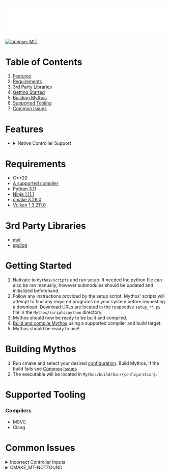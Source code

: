 <p align="center">
    <img src="https://github.com/WarEagle451/Mythos/blob/main/mythos/resources/branding/logo_name.png">
</p>

[![License: MIT](https://img.shields.io/badge/License-MIT-yellow.svg)](https://github.com/WarEagle451/Blue/blob/main/LICENSE)

# Table of Contents
1. [Features](#features)
2. [Requirements](#requirements)
3. [3rd Party Libraries](#3rd-party-libraries)
4. [Getting Started](#getting-started)
5. [Building Mythos](#building-mythos)
6. [Supported Tooling](#supported-tooling)
7. [Common Issues](#common-issues)

# Features
- <details><summary>Native Controller Support</summary>

    | Controller | USB | Bluetooth | Gyro | Additional Features |
    |:-:|:-:|:-:|:-:|:--|
    | Amazon Luna Controller | :x: | :x: | :x: | |
    | Dualsense | :white_check_mark: | :white_check_mark: | WIP | |
    | Dualsense Edge | :x: | :x: | :x: | |
    | Dualshock 3 | :x: | :x: | :x: | |
    | Dualshock 4 | :white_check_mark: | :white_check_mark: | :x: | |
    | Joy-Con | :x: | :x: | :x: | |
    | Nintendo Switch Pro Controller | :x: | :x: | :x: | |
    | Sixaxis | :x: | :x: | :x: | |
    | Stadia Controller | :x: | :x: | :x: | |
    | Steam Controller | :x: | :x: | :x: | |
    | Xbox 360 Controller | :x: | :x: | :x: | |
    | Xbox Wireless Controller | :x: | :x: | :x: | |
</details>

# Requirements
- C++20
- [A supported compiler](#compilers)
- [Python 3.11](https://www.python.org/downloads)
- [Ninja 1.11.1](https://github.com/ninja-build/ninja/releases/tag/v1.11.1)
- [cmake 3.28.0](https://cmake.org/download/)
- [Vulkan 1.3.211.0](https://vulkan.lunarg.com/sdk/home)

# 3rd Party Libraries
- [myl](https://github.com/WarEagle451/myl)
- [spdlog](https://github.com/gabime/spdlog)

# Getting Started
1. Nativate to `Mythos/scripts` and run setup. If needed the python file can also be ran manually, however submodules should be updated and initialized beforehand.
2. Follow any instructions provided by the setup script. Mythos' scripts will attempt to find any required programs on your system before requesting a download. Download URLs are located in the respective `setup_**.py` file in the `Mythos/scripts/python` directory.
3. Mythos should now be ready to be built and compiled.
4. [Build and compile Mythos](#building-mythos) using a supported compiler and build target.
5. Mythos should be ready to use!

# Building Mythos
1. Run cmake and select your desired [configuration](https://github.com/WarEagle451/Mythos/blob/main/CMakePresets.json). Build Mythos, if the build fails see [Common Issues](#common-issues)
2. The executable will be located in `Mythos/build/bin/{configuration}`.

# Supported Tooling
### Compilers
- MSVC
- Clang

# Common Issues
<details><summary>Incorrect Controller Inputs</summary>

If you have Steam installed, it's possible Steam is hijacking the controller's data and modifying it. This can be resolved 2 ways.
- `Steam` -> `Settings` -> `Controller` -> set `Enable Steam Input for [Xbox/Switch Pro/generic] controllers` to off, for PlayStation controllers set `PlayStation Controller Support` to `Not Enabled`.
- End Steam as a process from task manager.
</details>


<details><summary>CMAKE_MT-NOTFOUND</summary>

If the build failed due to `CMAKE_MT-NOTFOUND` this is because CMake could not find the manifest tool. This is likely to occur when attempting to build for Windows with Clang.

On Windows this can possibly be solved by one of the following methods;
1. Running vcvarsall.bat.
2. Adding the parent directory of the manifest tool (mt.exe) to the `PATH` system enviromental variable.
3. Manually setting `CMAKE_MT` in a CMakeUserPresets.json file (See below). The manifest tool should be located in `"C:/Program Files (x86)/Windows Kits/10/bin/{WINDOWS SDK VERSION}/x64"`
<details><summary>CMakeUserPresets.json Example File</summary>

    {
        "version": 8,
        "cmakeMinimumRequired": {
            "major": 3,
            "minor": 28,
            "patch": 0
        },
        "configurePresets": [
            {
                "name": "user-common",
                "hidden": true,
                "cacheVariables": {
                    "CMAKE_MT": "C:/Program Files (x86)/Windows Kits/10/bin/10.0.19041.0/x64/mt.exe"
                }
            },
            {
                "name": "override-windows-clang-release-x64",
                "displayName": "Override: Windows x64 Release - Clang",
                "description": "Target Windows with Clang for a x64 Release build",
                "inherits": [ "windows-clang-release-x64", "user-common" ]
            },
            {
                "name": "override-windows-clang-debug-x64",
                "displayName": "Override: Windows x64 Debug - Clang",
                "description": "Target Windows with Clang for a x64 debug build",
                "inherits": [ "windows-clang-debug-x64", "user-common" ]
            },
            {
                "name": "override-windows-clang-dev_release-x64",
                "displayName": "Override: Windows x64 Developer Release - Clang",
                "description": "Target Windows with Clang for a x64 developer release build",
                "inherits": [ "windows-clang-dev_release-x64", "user-common" ]
            }
        ]
    }
</details>
</details>